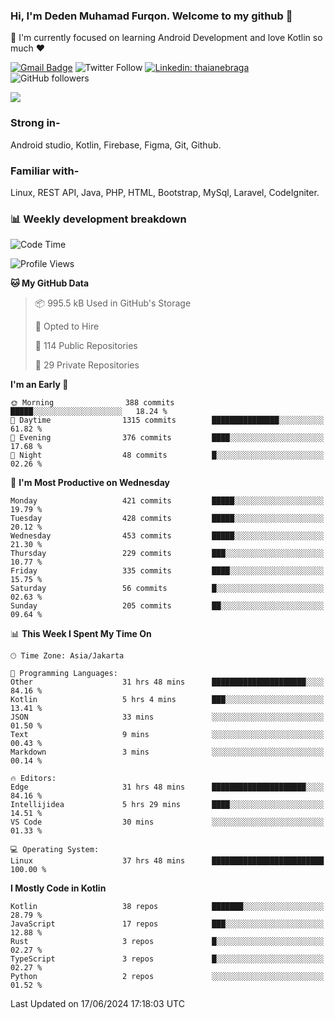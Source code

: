 ### Hi, I'm Deden Muhamad Furqon. Welcome to my github 👋

<!--
**furqoncreative/furqoncreative** is a ✨ _special_ ✨ repository because its `README.md` (this file) appears on your GitHub profile.

Here are some ideas to get you started:

- 🔭 I’m currently working on ...
- 👯 I’m looking to collaborate on ...
- 🤔 I’m looking for help with ...
- 💬 Ask me about ...
- 📫 How to reach me: ...
- 😄 Pronouns: ...
- ⚡ Fun fact: ...
-->

  🌱 I'm currently focused on learning Android Development and love Kotlin so much ❤ 

[![Gmail Badge](https://img.shields.io/badge/-furqoncreative24@gmail.com-c14438?style=flat-square&logo=Gmail&logoColor=white&link=mailto:furqoncreative24@gmail.com)](mailto:furqoncreative24@gmail.com)
![Twitter Follow](https://img.shields.io/twitter/follow/furqoncreative?label=Follow)
[![Linkedin: thaianebraga](https://img.shields.io/badge/-Deden_Muhamad_Furqon-blue?style=flat-square&logo=Linkedin&logoColor=white&link=https://www.linkedin.com/in/anmol-p-singh/)](https://www.linkedin.com/in/furqoncreative/)
![GitHub followers](https://img.shields.io/github/followers/furqoncreative?label=Follow&style=social)

<img src="https://github-readme-stats.sera5-dev.vercel.app/api?username=furqoncreative&hide=stars&show_icons=true&count_private=true&include_all_commits=true&title_color=#008080&icon_color=#008080&hide_border=true" width="">

### Strong in-

Android studio, Kotlin, Firebase, Figma, Git, Github.

### Familiar with-
Linux, REST API, Java, PHP, HTML, Bootstrap, MySql, Laravel, CodeIgniter.

### 📊 Weekly development breakdown

<!--START_SECTION:waka-->
![Code Time](http://img.shields.io/badge/Code%20Time-2%2C438%20hrs%202%20mins-blue)

![Profile Views](http://img.shields.io/badge/Profile%20Views-0-blue)

**🐱 My GitHub Data** 

> 📦 995.5 kB Used in GitHub's Storage 
 > 
> 💼 Opted to Hire
 > 
> 📜 114 Public Repositories 
 > 
> 🔑 29 Private Repositories 
 > 
**I'm an Early 🐤** 

```text
🌞 Morning                388 commits         █████░░░░░░░░░░░░░░░░░░░░   18.24 % 
🌆 Daytime                1315 commits        ███████████████░░░░░░░░░░   61.82 % 
🌃 Evening                376 commits         ████░░░░░░░░░░░░░░░░░░░░░   17.68 % 
🌙 Night                  48 commits          █░░░░░░░░░░░░░░░░░░░░░░░░   02.26 % 
```
📅 **I'm Most Productive on Wednesday** 

```text
Monday                   421 commits         █████░░░░░░░░░░░░░░░░░░░░   19.79 % 
Tuesday                  428 commits         █████░░░░░░░░░░░░░░░░░░░░   20.12 % 
Wednesday                453 commits         █████░░░░░░░░░░░░░░░░░░░░   21.30 % 
Thursday                 229 commits         ███░░░░░░░░░░░░░░░░░░░░░░   10.77 % 
Friday                   335 commits         ████░░░░░░░░░░░░░░░░░░░░░   15.75 % 
Saturday                 56 commits          █░░░░░░░░░░░░░░░░░░░░░░░░   02.63 % 
Sunday                   205 commits         ██░░░░░░░░░░░░░░░░░░░░░░░   09.64 % 
```


📊 **This Week I Spent My Time On** 

```text
🕑︎ Time Zone: Asia/Jakarta

💬 Programming Languages: 
Other                    31 hrs 48 mins      █████████████████████░░░░   84.16 % 
Kotlin                   5 hrs 4 mins        ███░░░░░░░░░░░░░░░░░░░░░░   13.41 % 
JSON                     33 mins             ░░░░░░░░░░░░░░░░░░░░░░░░░   01.50 % 
Text                     9 mins              ░░░░░░░░░░░░░░░░░░░░░░░░░   00.43 % 
Markdown                 3 mins              ░░░░░░░░░░░░░░░░░░░░░░░░░   00.14 % 

🔥 Editors: 
Edge                     31 hrs 48 mins      █████████████████████░░░░   84.16 % 
Intellijidea             5 hrs 29 mins       ████░░░░░░░░░░░░░░░░░░░░░   14.51 % 
VS Code                  30 mins             ░░░░░░░░░░░░░░░░░░░░░░░░░   01.33 % 

💻 Operating System: 
Linux                    37 hrs 48 mins      █████████████████████████   100.00 % 
```

**I Mostly Code in Kotlin** 

```text
Kotlin                   38 repos            ███████░░░░░░░░░░░░░░░░░░   28.79 % 
JavaScript               17 repos            ███░░░░░░░░░░░░░░░░░░░░░░   12.88 % 
Rust                     3 repos             █░░░░░░░░░░░░░░░░░░░░░░░░   02.27 % 
TypeScript               3 repos             █░░░░░░░░░░░░░░░░░░░░░░░░   02.27 % 
Python                   2 repos             ░░░░░░░░░░░░░░░░░░░░░░░░░   01.52 % 
```




 Last Updated on 17/06/2024 17:18:03 UTC
<!--END_SECTION:waka-->
